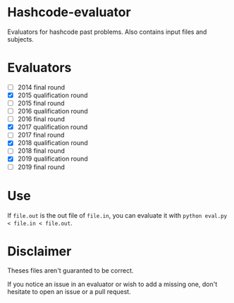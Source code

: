 # Hashcode-evaluator
Evaluators for hashcode past problems. Also contains input files and subjects.

# Evaluators
- [ ] 2014 final round
- [x] 2015 qualification round
- [ ] 2015 final round
- [ ] 2016 qualification round
- [ ] 2016 final round
- [x] 2017 qualification round
- [ ] 2017 final round
- [x] 2018 qualification round
- [ ] 2018 final round
- [x] 2019 qualification round
- [ ] 2019 final round

# Use
If `file.out` is the out file of `file.in`, you can evaluate it with `python eval.py < file.in < file.out`.

# Disclaimer
Theses files aren't guaranted to be correct.

If you notice an issue in an evaluator or wish to add a missing one, don't hesitate to open an issue or a pull request.
